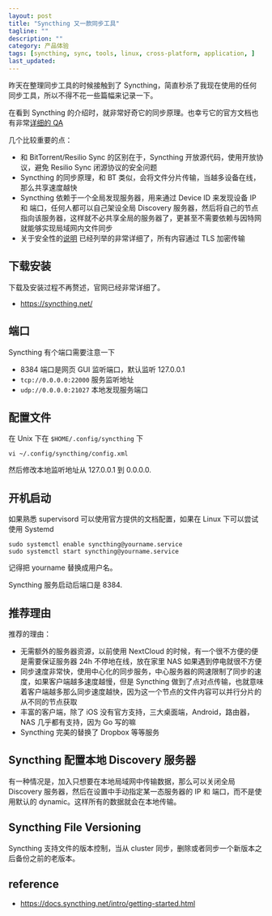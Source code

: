 ```yaml
---
layout: post
title: "Syncthing 又一款同步工具"
tagline: ""
description: ""
category: 产品体验
tags: [syncthing, sync, tools, linux, cross-platform, application, ]
last_updated:
---
```


昨天在整理同步工具的时候接触到了 Syncthing，简直秒杀了我现在使用的任何同步工具，所以不得不花一些篇幅来记录一下。

在看到 Syncthing 的介绍时，就非常好奇它的同步原理。也幸亏它的官方文档也有非常[详细的 QA](https://docs.syncthing.net/users/faq.html)

几个比较重要的点：

- 和 BitTorrent/Resilio Sync 的区别在于，Syncthing 开放源代码，使用开放协议，避免 Resilio Sync 闭源协议的安全问题
- Syncthing 的同步原理，和 BT 类似，会将文件分片传输，当越多设备在线，那么共享速度越快
- Syncthing 依赖于一个全局发现服务器，用来通过 Device ID 来发现设备 IP 和 端口，任何人都可以自己架设全局 Discovery 服务器，然后将自己的节点指向该服务器，这样就不必共享全局的服务器了，更甚至不需要依赖与因特网就能够实现局域网内文件同步
- 关于安全性的[说明](https://docs.syncthing.net/users/security.html) 已经列举的非常详细了，所有内容通过 TLS 加密传输

## 下载安装
下载及安装过程不再赘述，官网已经非常详细了。

- <https://syncthing.net/>

## 端口
Syncthing 有个端口需要注意一下

- 8384 端口是网页 GUI 监听端口，默认监听 127.0.0.1
- `tcp://0.0.0.0:22000` 服务监听地址
- `udp://0.0.0.0:21027` 本地发现服务端口

## 配置文件

在 Unix 下在 `$HOME/.config/syncthing` 下

	vi ~/.config/syncthing/config.xml

然后修改本地监听地址从 127.0.0.1 到 0.0.0.0.

## 开机启动
如果熟悉 supervisord 可以使用官方提供的文档配置，如果在 Linux 下可以尝试使用 Systemd

	sudo systemctl enable syncthing@yourname.service
	sudo systemctl start syncthing@yourname.service

记得把 yourname 替换成用户名。

Syncthing 服务启动后端口是 8384.

## 推荐理由
推荐的理由：

- 无需额外的服务器资源，以前使用 NextCloud 的时候，有一个很不方便的便是需要保证服务器 24h 不停地在线，放在家里 NAS 如果遇到停电就很不方便
- 同步速度非常快，使用中心化的同步服务，中心服务器的网速限制了同步的速度，如果客户端越多速度越慢，但是 Syncthing 做到了点对点传输，也就意味着客户端越多那么同步速度越快，因为这一个节点的文件内容可以并行分片的从不同的节点获取
- 丰富的客户端，除了 iOS 没有官方支持，三大桌面端，Android，路由器，NAS 几乎都有支持，因为 Go 写的嘛
- Syncthing 完美的替换了 Dropbox 等等服务

## Syncthing 配置本地 Discovery 服务器
有一种情况是，加入只想要在本地局域网中传输数据，那么可以关闭全局 Discovery 服务器，然后在设置中手动指定某一态服务器的 IP 和 端口，而不是使用默认的 dynamic。这样所有的数据就会在本地传输。

## Syncthing File Versioning
Syncthing 支持文件的版本控制，当从 cluster 同步，删除或者同步一个新版本之后备份之前的老版本。

## reference

- <https://docs.syncthing.net/intro/getting-started.html>
